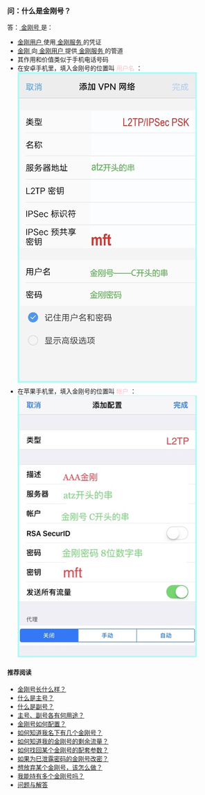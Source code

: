 ### 问：什么是金刚号？

答：[ 金刚号 ](https://a2zitpro.github.io/web/金刚号)是：

- [ 金刚用户 ](https://a2zitpro.github.io/web/金刚用户)使用[ 金刚服务 ](https://a2zitpro.github.io/web/金刚服务)的凭证
- [ 金刚 ](https://a2zitpro.github.io/web/金刚公司)向[ 金刚用户 ](https://a2zitpro.github.io/web/金刚用户)提供[ 金刚服务 ](https://a2zitpro.github.io/web/金刚服务)的管道
- 其作用和价值类似于手机电话号码
- 在安卓手机里，填入金刚号的位置叫<font color="Pink"> 用户名 </font>：<br>
![image](B073B1E6-B647-48FA-8931-35923C5EA54F.jpeg)<br>
- 在苹果手机里，填入金刚号的位置叫<font color="Pink"> 帐户 </font>：<br>
![image](24491F5B-F762-4C61-AB73-50B2F409CF92.jpeg)<br>

#### 推荐阅读
- [金刚号长什么样？ ](https://a2zitpro.github.io/web/金刚号的形态)
- [什么是主号？ ](https://a2zitpro.github.io/web/主号) 
- [什么是副号？ ](https://a2zitpro.github.io/web/副号) 
- [主号、副号各有何用途？ ](https://a2zitpro.github.io/web/主号和副号的用途) 
- [金刚号如何配置？ ](https://a2zitpro.github.io/web/配置说明) 
- [如何知道我名下有几个金刚号？ ](https://a2zitpro.github.io/web/查询名下金刚号)
- [如何知道我的金刚号的剩余流量？](https://a2zitpro.github.io/web/查询名下金刚号)
- [如何找回某个金刚号的配套参数？ ](https://a2zitpro.github.io/web/如何找回配套参数)
- [如果为巳泄露密码的金刚号改密？ ](https://a2zitpro.github.io/web/修改金刚密码)
- [想放弃某个金刚号，该怎么做？ ](https://a2zitpro.github.io/web/注销金刚号)
- [我能持有多个金刚号吗？ ](https://a2zitpro.github.io/web/每位用户可持有几个金刚号)
- [问题与解答 ](https://a2zitpro.github.io/web/问题与解答)
